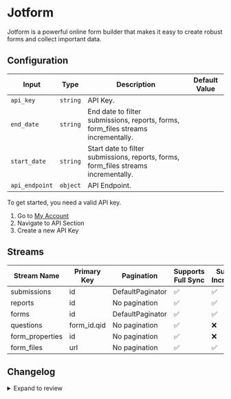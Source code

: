 # Jotform
Jotform is a powerful online form builder that makes it easy to create robust forms and collect important data.

## Configuration

| Input | Type | Description | Default Value |
|-------|------|-------------|---------------|
| `api_key` | `string` | API Key.  |  |
| `end_date` | `string` | End date to filter submissions, reports, forms, form_files streams incrementally.  |  |
| `start_date` | `string` | Start date to filter submissions, reports, forms, form_files streams incrementally.  |  |
| `api_endpoint` | `object` | API Endpoint.  |  |

To get started, you need a valid API key.
1. Go to [My Account](https://www.jotform.com/myaccount/api)
2. Navigate to API Section
3. Create a new API Key

## Streams
| Stream Name | Primary Key | Pagination | Supports Full Sync | Supports Incremental |
|-------------|-------------|------------|---------------------|----------------------|
| submissions | id | DefaultPaginator | ✅ |  ✅  |
| reports | id | No pagination | ✅ |  ✅  |
| forms | id | DefaultPaginator | ✅ |  ✅  |
| questions | form_id.qid | No pagination | ✅ |  ❌  |
| form_properties | id | No pagination | ✅ |  ❌  |
| form_files | url | No pagination | ✅ |  ✅  |

## Changelog

<details>
  <summary>Expand to review</summary>

| Version | Date | Pull Request | Subject |
|---------|------|--------------|---------|
| 0.0.29 | 2025-08-09 | [64636](https://github.com/airbytehq/airbyte/pull/64636) | Update dependencies |
| 0.0.28 | 2025-08-02 | [64214](https://github.com/airbytehq/airbyte/pull/64214) | Update dependencies |
| 0.0.27 | 2025-07-26 | [63859](https://github.com/airbytehq/airbyte/pull/63859) | Update dependencies |
| 0.0.26 | 2025-07-19 | [63529](https://github.com/airbytehq/airbyte/pull/63529) | Update dependencies |
| 0.0.25 | 2025-07-12 | [63142](https://github.com/airbytehq/airbyte/pull/63142) | Update dependencies |
| 0.0.24 | 2025-07-05 | [62616](https://github.com/airbytehq/airbyte/pull/62616) | Update dependencies |
| 0.0.23 | 2025-06-28 | [62162](https://github.com/airbytehq/airbyte/pull/62162) | Update dependencies |
| 0.0.22 | 2025-06-21 | [61847](https://github.com/airbytehq/airbyte/pull/61847) | Update dependencies |
| 0.0.21 | 2025-06-14 | [60726](https://github.com/airbytehq/airbyte/pull/60726) | Update dependencies |
| 0.0.20 | 2025-05-10 | [59864](https://github.com/airbytehq/airbyte/pull/59864) | Update dependencies |
| 0.0.19 | 2025-05-03 | [59286](https://github.com/airbytehq/airbyte/pull/59286) | Update dependencies |
| 0.0.18 | 2025-04-26 | [58754](https://github.com/airbytehq/airbyte/pull/58754) | Update dependencies |
| 0.0.17 | 2025-04-19 | [58201](https://github.com/airbytehq/airbyte/pull/58201) | Update dependencies |
| 0.0.16 | 2025-04-12 | [57709](https://github.com/airbytehq/airbyte/pull/57709) | Update dependencies |
| 0.0.15 | 2025-04-05 | [57059](https://github.com/airbytehq/airbyte/pull/57059) | Update dependencies |
| 0.0.14 | 2025-03-29 | [56684](https://github.com/airbytehq/airbyte/pull/56684) | Update dependencies |
| 0.0.13 | 2025-03-22 | [56039](https://github.com/airbytehq/airbyte/pull/56039) | Update dependencies |
| 0.0.12 | 2025-03-08 | [55467](https://github.com/airbytehq/airbyte/pull/55467) | Update dependencies |
| 0.0.11 | 2025-03-01 | [54802](https://github.com/airbytehq/airbyte/pull/54802) | Update dependencies |
| 0.0.10 | 2025-02-22 | [54338](https://github.com/airbytehq/airbyte/pull/54338) | Update dependencies |
| 0.0.9 | 2025-02-15 | [51804](https://github.com/airbytehq/airbyte/pull/51804) | Update dependencies |
| 0.0.8 | 2025-01-11 | [51168](https://github.com/airbytehq/airbyte/pull/51168) | Update dependencies |
| 0.0.7 | 2024-12-28 | [50100](https://github.com/airbytehq/airbyte/pull/50100) | Update dependencies |
| 0.0.6 | 2024-12-14 | [49608](https://github.com/airbytehq/airbyte/pull/49608) | Update dependencies |
| 0.0.5 | 2024-12-12 | [48965](https://github.com/airbytehq/airbyte/pull/48965) | Update dependencies |
| 0.0.4 | 2024-11-04 | [48179](https://github.com/airbytehq/airbyte/pull/48179) | Update dependencies |
| 0.0.3 | 2024-10-29 | [47930](https://github.com/airbytehq/airbyte/pull/47930) | Update dependencies |
| 0.0.2 | 2024-10-28 | [47603](https://github.com/airbytehq/airbyte/pull/47603) | Update dependencies |
| 0.0.1 | 2024-09-12 | | Initial release by [@topefolorunso](https://github.com/topefolorunso) via Connector Builder |

</details>
